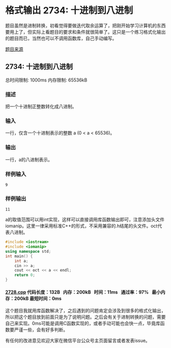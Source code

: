 # 格式输出 2734: 十进制到八进制

题目虽然是进制转换，初看觉得要做迭代取余运算了，把刚开始学习计算机的东西要用上了，但实际上看题目的要求和条件就很简单了。这只是一个练习格式化输出的题目而已，当然也可以不调用函数库，自己手动编写。

[题目来源](http://bailian.openjudge.cn/practice/2734/)

## 2734: 十进制到八进制

总时间限制: 1000ms    内存限制: 65536kB

### 描述

把一个十进制正整数转化成八进制。

### 输入

一行，仅含一个十进制表示的整数 a (0 < a < 65536)。

### 输出

一行，a的八进制表示。

### 样例输入
```
9
```
### 样例输出
```
11
```
a的取值范围可以用int实现，这样可以直接调用库函数输出即可，注意添加头文件iomanip。这里一律采用标准C++的形式，不采用兼容的.h结尾的头文件。oct代表八进制。
```cpp
#include <iostream>
#include <iomanip>
using namespace std;
int main() {
	int a;
	cin >> a;
	cout << oct << a << endl;
	return 0;
}
```
#### [2728.cpp](/Code/2700-2799/2734.cpp) 代码长度：132B   内存：200kB   时间：11ms   通过率：97%   最小内存：200kB  最短时间：0ms

这个题目我就用库函数解决了，之后遇到的问题肯定会涉及到很多的格式化输出，所以把这个题目放到前面只是为了说明问题。之后会有关于进制转换的问题，需要自己来实现。0ms可能是调用C函数实现的，或者手动可能也会快一点，毕竟库函数要严谨一些，会有好多判断。

有任何的改进意见欢迎大家在微信平台公众号主页面留言或者发表issue。


